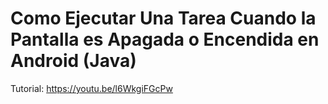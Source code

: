 # Como Ejecutar Una Tarea Cuando la Pantalla es Apagada o Encendida en Android (Java) 
Tutorial: https://youtu.be/l6WkgiFGcPw 
